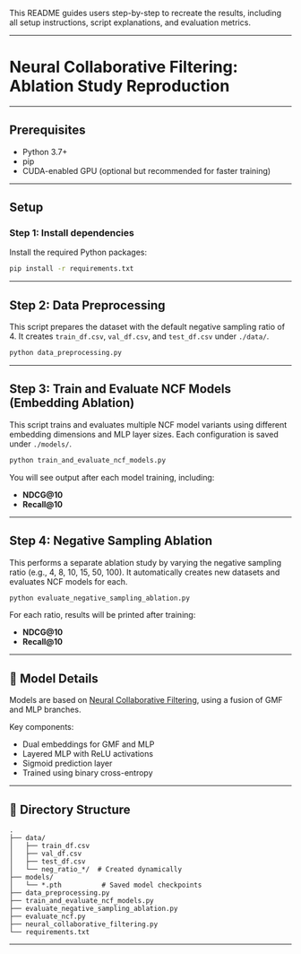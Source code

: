 
This README guides users step-by-step to recreate the results, including all setup instructions, script explanations, and evaluation metrics.

---

# Neural Collaborative Filtering: Ablation Study Reproduction

---

## Prerequisites

- Python 3.7+
- pip
- CUDA-enabled GPU (optional but recommended for faster training)

---

## Setup

### Step 1: Install dependencies
Install the required Python packages:
```bash
pip install -r requirements.txt
```

---

## Step 2: Data Preprocessing

This script prepares the dataset with the default negative sampling ratio of 4. It creates `train_df.csv`, `val_df.csv`, and `test_df.csv` under `./data/`.

```bash
python data_preprocessing.py
```

---

## Step 3: Train and Evaluate NCF Models (Embedding Ablation)

This script trains and evaluates multiple NCF model variants using different embedding dimensions and MLP layer sizes. Each configuration is saved under `./models/`.

```bash
python train_and_evaluate_ncf_models.py
```

You will see output after each model training, including:
- **NDCG@10**
- **Recall@10**

---

## Step 4: Negative Sampling Ablation

This performs a separate ablation study by varying the negative sampling ratio (e.g., 4, 8, 10, 15, 50, 100). It automatically creates new datasets and evaluates NCF models for each.

```bash
python evaluate_negative_sampling_ablation.py
```

For each ratio, results will be printed after training:
- **NDCG@10**
- **Recall@10**

---

## 🧠 Model Details

Models are based on [Neural Collaborative Filtering](https://arxiv.org/abs/1708.05031), using a fusion of GMF and MLP branches.

Key components:
- Dual embeddings for GMF and MLP
- Layered MLP with ReLU activations
- Sigmoid prediction layer
- Trained using binary cross-entropy

---

## 📁 Directory Structure

```text
.
├── data/
│   ├── train_df.csv
│   ├── val_df.csv
│   ├── test_df.csv
│   └── neg_ratio_*/  # Created dynamically
├── models/
│   └── *.pth          # Saved model checkpoints
├── data_preprocessing.py
├── train_and_evaluate_ncf_models.py
├── evaluate_negative_sampling_ablation.py
├── evaluate_ncf.py
├── neural_collaborative_filtering.py
└── requirements.txt
```

---